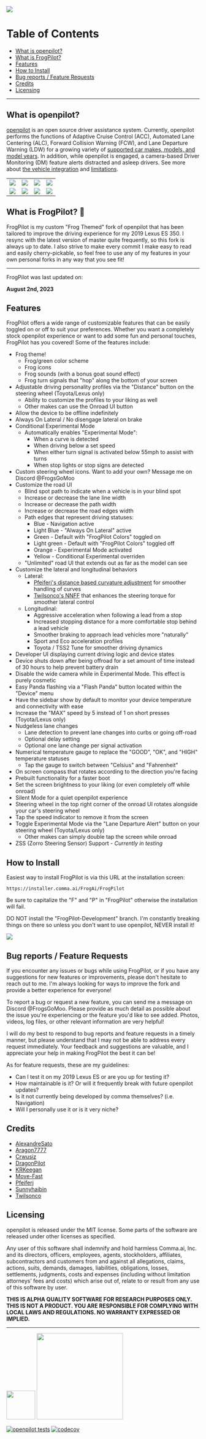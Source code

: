 ![](https://i.imgur.com/wpNJoJ6.png)

Table of Contents
=======================

* [What is openpilot?](#what-is-openpilot)
* [What is FrogPilot?](#what-is-frogpilot)
* [Features](#features)
* [How to Install](#how-to-install)
* [Bug reports / Feature Requests](#bug-reports--feature-requests)
* [Credits](#credits)
* [Licensing](#licensing)

---

What is openpilot?
------

[openpilot](http://github.com/commaai/openpilot) is an open source driver assistance system. Currently, openpilot performs the functions of Adaptive Cruise Control (ACC), Automated Lane Centering (ALC), Forward Collision Warning (FCW), and Lane Departure Warning (LDW) for a growing variety of [supported car makes, models, and model years](docs/CARS.md). In addition, while openpilot is engaged, a camera-based Driver Monitoring (DM) feature alerts distracted and asleep drivers. See more about [the vehicle integration](docs/INTEGRATION.md) and [limitations](docs/LIMITATIONS.md).

<table>
  <tr>
    <td><a href="https://youtu.be/NmBfgOanCyk" title="Video By Greer Viau"><img src="https://i.imgur.com/1w8c6d2.jpg"></a></td>
    <td><a href="https://youtu.be/VHKyqZ7t8Gw" title="Video By Logan LeGrand"><img src="https://i.imgur.com/LnBucik.jpg"></a></td>
    <td><a href="https://youtu.be/VxiR4iyBruo" title="Video By Charlie Kim"><img src="https://i.imgur.com/4Qoy48c.jpg"></a></td>
    <td><a href="https://youtu.be/-IkImTe1NYE" title="Video By Aragon"><img src="https://i.imgur.com/04VNzPf.jpg"></a></td>
  </tr>
  <tr>
    <td><a href="https://youtu.be/iIUICQkdwFQ" title="Video By Logan LeGrand"><img src="https://i.imgur.com/b1LHQTy.jpg"></a></td>
    <td><a href="https://youtu.be/XOsa0FsVIsg" title="Video By PinoyDrives"><img src="https://i.imgur.com/6FG0Bd8.jpg"></a></td>
    <td><a href="https://youtu.be/bCwcJ98R_Xw" title="Video By JS"><img src="https://i.imgur.com/zO18CbW.jpg"></a></td>
    <td><a href="https://youtu.be/BQ0tF3MTyyc" title="Video By Tsai-Fi"><img src="https://i.imgur.com/eZzelq3.jpg"></a></td>
  </tr>
</table>


What is FrogPilot? 🐸
------

FrogPilot is my custom "Frog Themed" fork of openpilot that has been tailored to improve the driving experience for my 2019 Lexus ES 350. I resync with the latest version of master quite frequently, so this fork is always up to date. I also strive to make every commit I make easy to read and easily cherry-pickable, so feel free to use any of my features in your own personal forks in any way that you see fit!

------

FrogPilot was last updated on:

**August 2nd, 2023**

Features
------

FrogPilot offers a wide range of customizable features that can be easily toggled on or off to suit your preferences. Whether you want a completely stock openpilot experience or want to add some fun and personal touches, FrogPilot has you covered! Some of the features include:

- Frog theme!
  - Frog/green color scheme
  - Frog icons
  - Frog sounds (with a bonus goat sound effect)
  - Frog turn signals that "hop" along the bottom of your screen
- Adjustable driving personality profiles via the "Distance" button on the steering wheel (Toyota/Lexus only)
  - Ability to customize the profiles to your liking as well
  - Other makes can use the Onroad UI button
- Allow the device to be offline indefinitely
- Always On Lateral / No disengage lateral on brake
- Conditional Experimental Mode
  - Automatically enables "Experimental Mode":
    - When a curve is detected
    - When driving below a set speed
    - When either turn signal is activated below 55mph to assist with turns
    - When stop lights or stop signs are detected
- Custom steering wheel icons. Want to add your own? Message me on Discord @FrogsGoMoo
- Customize the road UI
  - Blind spot path to indicate when a vehicle is in your blind spot
  - Increase or decrease the lane line width
  - Increase or decrease the path width
  - Increase or decrease the road edges width
  - Path edges that represent driving statuses:
    - Blue - Navigation active
    - Light Blue - "Always On Lateral" active
    - Green - Default with "FrogPilot Colors" toggled on
    - Light green - Default with "FrogPilot Colors" toggled off
    - Orange - Experimental Mode activated
    - Yellow - Conditional Experimental overriden
  - "Unlimited" road UI that extends out as far as the model can see
- Customize the lateral and longitudinal behaviors
  - Lateral:
    - [Pfeiferj's distance based curvature adjustment](https://github.com/commaai/openpilot/pull/28118) for smoother handling of curves
    - [Twilsonco's NNFF](https://github.com/twilsonco/openpilot) that enhances the steering torque for smoother lateral control
  - Longitudinal:
    - Aggressive acceleration when following a lead from a stop
    - Increased stopping distance for a more comfortable stop behind a lead vehicle
    - Smoother braking to approach lead vehicles more "naturally"
    - Sport and Eco acceleration profiles
    - Toyota / TSS2 Tune for smoother driving dynamics
- Developer UI displaying current driving logic and device states
- Device shuts down after being offroad for a set amount of time instead of 30 hours to help prevent battery drain
- Disable the wide camera while in Experimental Mode. This effect is purely cosmetic
- Easy Panda flashing via a "Flash Panda" button located within the "Device" menu
- Have the sidebar show by default to monitor your device temperature and connectivity with ease
- Increase the "MAX" speed by 5 instead of 1 on short presses (Toyota/Lexus only)
- Nudgeless lane changes
  - Lane detection to prevent lane changes into curbs or going off-road
  - Optional delay setting
  - Optional one lane change per signal activation
- Numerical temperature gauge to replace the "GOOD", "OK", and "HIGH" temperature statuses
  - Tap the gauge to switch between "Celsius" and "Fahrenheit"
- On screen compass that rotates according to the direction you're facing
- Prebuilt functionality for a faster boot
- Set the screen brightness to your liking (or even completely off while onroad)
- Silent Mode for a quiet openpilot experience
- Steering wheel in the top right corner of the onroad UI rotates alongside your car's steering wheel
- Tap the speed indicator to remove it from the screen
- Toggle Experimental Mode via the "Lane Departure Alert" button on your steering wheel (Toyota/Lexus only)
  - Other makes can simply double tap the screen while onroad
- ZSS (Zorro Steering Sensor) Support - *Currently in testing*

How to Install
------

Easiest way to install FrogPilot is via this URL at the installation screen:

```
https://installer.comma.ai/FrogAi/FrogPilot
```
Be sure to capitalize the "F" and "P" in "FrogPilot" otherwise the installation will fail.

DO NOT install the "FrogPilot-Development" branch. I'm constantly breaking things on there so unless you don't want to use openpilot, NEVER install it!

![](https://i.imgur.com/wxKp3JI.png)

Bug reports / Feature Requests
------

If you encounter any issues or bugs while using FrogPilot, or if you have any suggestions for new features or improvements, please don't hesitate to reach out to me. I'm always looking for ways to improve the fork and provide a better experience for everyone!

To report a bug or request a new feature, you can send me a message on Discord @FrogsGoMoo. Please provide as much detail as possible about the issue you're experiencing or the feature you'd like to see added. Photos, videos, log files, or other relevant information are very helpful!

I will do my best to respond to bug reports and feature requests in a timely manner, but please understand that I may not be able to address every request immediately. Your feedback and suggestions are valuable, and I appreciate your help in making FrogPilot the best it can be!

As for feature requests, these are my guidelines:

- Can I test it on my 2019 Lexus ES or are you up for testing it?
- How maintainable is it? Or will it frequently break with future openpilot updates?
- Is it not currently being developed by comma themselves? (i.e. Navigation)
- Will I personally use it or is it very niche?

Credits
------

* [AlexandreSato](https://github.com/AlexandreSato/openpilot)
* [Aragon7777](https://github.com/Aragon7777/openpilot)
* [Crwusiz](https://github.com/crwusiz/openpilot)
* [DragonPilot](https://github.com/dragonpilot-community/dragonpilot)
* [KRKeegan](https://github.com/krkeegan/openpilot)
* [Move-Fast](https://github.com/move-fast/openpilot)
* [Pfeiferj](https://github.com/pfeiferj/openpilot)
* [Sunnyhaibin](https://github.com/sunnyhaibin/sunnypilot)
* [Twilsonco](https://github.com/twilsonco/openpilot)

Licensing
------

openpilot is released under the MIT license. Some parts of the software are released under other licenses as specified.

Any user of this software shall indemnify and hold harmless Comma.ai, Inc. and its directors, officers, employees, agents, stockholders, affiliates, subcontractors and customers from and against all allegations, claims, actions, suits, demands, damages, liabilities, obligations, losses, settlements, judgments, costs and expenses (including without limitation attorneys’ fees and costs) which arise out of, relate to or result from any use of this software by user.

**THIS IS ALPHA QUALITY SOFTWARE FOR RESEARCH PURPOSES ONLY. THIS IS NOT A PRODUCT.
YOU ARE RESPONSIBLE FOR COMPLYING WITH LOCAL LAWS AND REGULATIONS.
NO WARRANTY EXPRESSED OR IMPLIED.**

---

<img src="https://d1qb2nb5cznatu.cloudfront.net/startups/i/1061157-bc7e9bf3b246ece7322e6ffe653f6af8-medium_jpg.jpg?buster=1458363130" width="75"></img> <img src="https://cdn-images-1.medium.com/max/1600/1*C87EjxGeMPrkTuVRVWVg4w.png" width="225"></img>

[![openpilot tests](https://github.com/commaai/openpilot/workflows/openpilot%20tests/badge.svg?event=push)](https://github.com/commaai/openpilot/actions)
[![codecov](https://codecov.io/gh/commaai/openpilot/branch/master/graph/badge.svg)](https://codecov.io/gh/commaai/openpilot)
